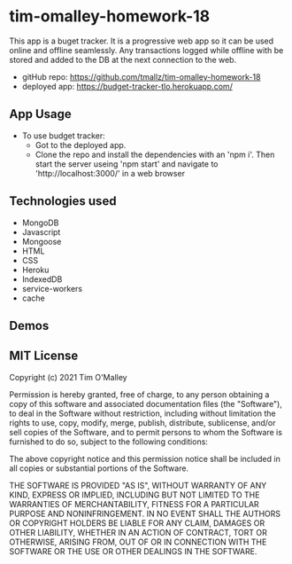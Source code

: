 # tim-omalley-homework-18

This app is a buget tracker. It is a progressive web app so it can be used online and offline seamlessly. Any transactions logged while offline with be stored and added to the DB at the next connection to the web.

- gitHub repo: https://github.com/tmallz/tim-omalley-homework-18
- deployed app: https://budget-tracker-tlo.herokuapp.com/

## App Usage

- To use budget tracker:
  - Got to the deployed app.
  - Clone the repo and install the dependencies with an 'npm i'. Then start the server useing 'npm start' and navigate to 'http://localhost:3000/' in a web browser

## Technologies used

- MongoDB
- Javascript
- Mongoose
- HTML
- CSS
- Heroku
- IndexedDB
- service-workers
- cache

## Demos

## MIT License

Copyright (c) 2021 Tim O'Malley

Permission is hereby granted, free of charge, to any person obtaining a copy of this software and associated documentation files (the "Software"), to deal in the Software without restriction, including without limitation the rights to use, copy, modify, merge, publish, distribute, sublicense, and/or sell copies of the Software, and to permit persons to whom the Software is furnished to do so, subject to the following conditions:

The above copyright notice and this permission notice shall be included in all copies or substantial portions of the Software.

THE SOFTWARE IS PROVIDED "AS IS", WITHOUT WARRANTY OF ANY KIND, EXPRESS OR IMPLIED, INCLUDING BUT NOT LIMITED TO THE WARRANTIES OF MERCHANTABILITY, FITNESS FOR A PARTICULAR PURPOSE AND NONINFRINGEMENT. IN NO EVENT SHALL THE AUTHORS OR COPYRIGHT HOLDERS BE LIABLE FOR ANY CLAIM, DAMAGES OR OTHER LIABILITY, WHETHER IN AN ACTION OF CONTRACT, TORT OR OTHERWISE, ARISING FROM, OUT OF OR IN CONNECTION WITH THE SOFTWARE OR THE USE OR OTHER DEALINGS IN THE SOFTWARE.

